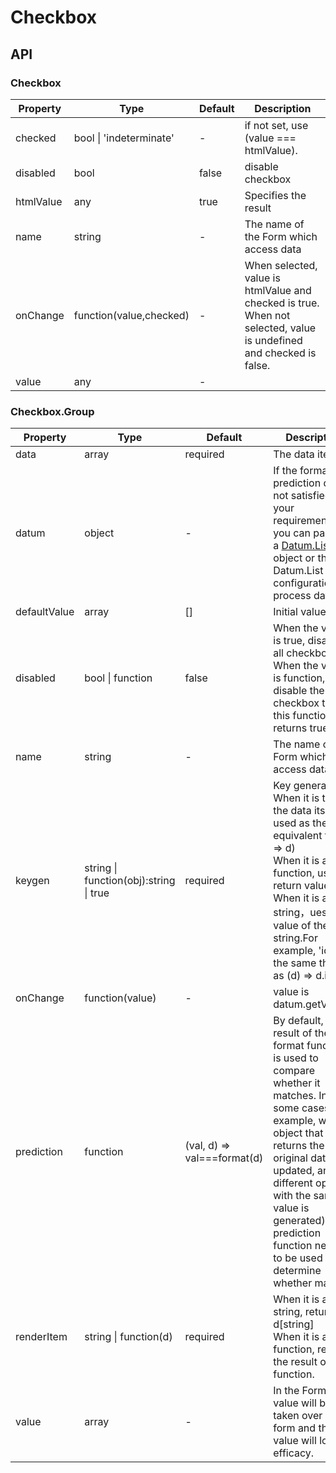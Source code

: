 # Checkbox

<example />

## API

### Checkbox

| Property | Type | Default | Description |
| --- | --- | --- | --- |
| checked | bool \| 'indeterminate' | - | if not set, use (value === htmlValue). |
| disabled | bool | false | disable checkbox |
| htmlValue | any | true | Specifies the result |
| name | string | - | The name of the Form which access data |
| onChange | function(value,checked) | - | When selected, value is htmlValue and checked is true.<br />When not selected, value is undefined and checked is false. |
| value | any | - |  |

### Checkbox.Group

| Property | Type | Default | Description |
| --- | --- | --- | --- |
| data | array | required | The data item |
| datum | object | - | If the format and prediction does not satisfied your requirements, you can pass in a [Datum.List](/components/Datum.List) object or the Datum.List configuration to process data. |
| defaultValue | array | [] | Initial value |
| disabled | bool \| function | false | When the value is true, disabled all checkboxes; When the value is function, disable the checkbox that this function returns true. |
| name | string | - | The name of the Form which access data |
| keygen | string \| function(obj):string \| true | required | Key generator<br />When it is true, the data itself is used as the key equivalent to (d => d)<br />When it is a function, use its return value.<br />When it is a string，ues the value of the string.For example, 'id' is the same thing as (d) => d.id. |
| onChange | function(value) | - | value is datum.getValue() |
| prediction | function | (val, d) => val===format(d) | By default, the result of the format function is used to compare whether it matches. In some cases (for example, whe an object that returns the original data is updated, an different option with the same value  is generated), the prediction function needs to be used to determine whether match |
| renderItem | string \| function(d) | required | When it is a string, return d\[string]<br />When it is a function, return the result of the function. |
| value | array | - | In the Form, the value will be taken over by the form and the value will lose efficacy. |